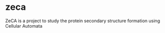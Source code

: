 zeca
====

ZeCA is a project to study the protein secondary structure formation using Cellular Automata

